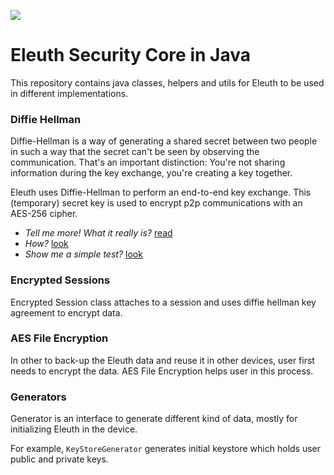 [![](https://jitpack.io/v/ep2p/java-encryption-core.svg)](https://jitpack.io/#ep2p/java-encryption-core)

# Eleuth Security Core in Java

This repository contains java classes, helpers and utils for Eleuth to be used in different implementations.

### Diffie Hellman

Diffie-Hellman is a way of generating a shared secret between two people in such a way that the secret can't be seen by observing the communication. That's an important distinction: You're not sharing information during the key exchange, you're creating a key together.

Eleuth uses Diffie-Hellman to perform an end-to-end key exchange. This (temporary) secret key is used to encrypt p2p communications with an AES-256 cipher. 

- *Tell me more! What it really is?* [read](https://security.stackexchange.com/questions/45963/diffie-hellman-key-exchange-in-plain-english)
- *How?* [look](https://github.com/ep2p/eleuth-java-security-core/tree/master/src/main/java/com/github/ep2p/encore/diffieHellman)
- *Show me a simple test?* [look](https://github.com/ep2p/eleuth-java-security-core/blob/master/src/test/java/com/github/ep2p/encore/diffieHellman/EncryptedSessionTest.java)

### Encrypted Sessions

Encrypted Session class attaches to a session and uses diffie hellman key agreement to encrypt data.

### AES File Encryption

In other to back-up the Eleuth data and reuse it in other devices, user first needs to encrypt the data. AES File Encryption helps user in this process.

### Generators

Generator is an interface to generate different kind of data, mostly for initializing Eleuth in the device.

For example, `KeyStoreGenerator` generates initial keystore which holds user public and private keys.
